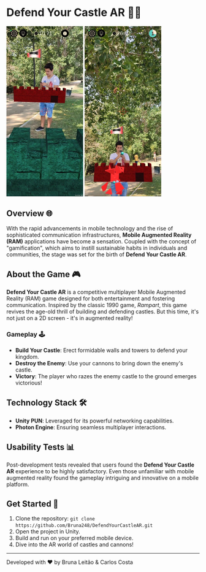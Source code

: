 # Defend Your Castle AR 🏰📱
<p float="center">
  <img src="./Assets/DYC1.png" width="200" /> 
  <img src="./Assets/DYC2.png" width="200" />
</p>

## Overview 🌐

With the rapid advancements in mobile technology and the rise of sophisticated communication infrastructures, **Mobile Augmented Reality (RAM)** applications have become a sensation. Coupled with the concept of "gamification", which aims to instill sustainable habits in individuals and communities, the stage was set for the birth of **Defend Your Castle AR**.

## About the Game 🎮

**Defend Your Castle AR** is a competitive multiplayer Mobile Augmented Reality (RAM) game designed for both entertainment and fostering communication. Inspired by the classic 1990 game, *Rampart*, this game revives the age-old thrill of building and defending castles. But this time, it's not just on a 2D screen - it's in augmented reality!

### Gameplay 🕹

- **Build Your Castle**: Erect formidable walls and towers to defend your kingdom.
- **Destroy the Enemy**: Use your cannons to bring down the enemy's castle.
- **Victory**: The player who razes the enemy castle to the ground emerges victorious!

## Technology Stack 🛠

- **Unity PUN**: Leveraged for its powerful networking capabilities.
- **Photon Engine**: Ensuring seamless multiplayer interactions.

## Usability Tests 📊

Post-development tests revealed that users found the **Defend Your Castle AR** experience to be highly satisfactory. Even those unfamiliar with mobile augmented reality found the gameplay intriguing and innovative on a mobile platform.

## Get Started 🚀

1. Clone the repository: `git clone https://github.com/Bruna248/DefendYourCastleAR.git`
2. Open the project in Unity.
3. Build and run on your preferred mobile device.
4. Dive into the AR world of castles and cannons!

---

Developed with ❤️ by Bruna Leitão & Carlos Costa
